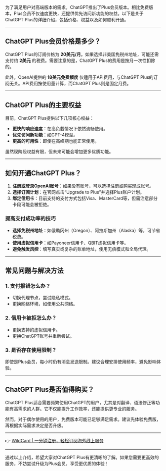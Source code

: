 为了满足用户对高端版本的需求，ChatGPT推出了Plus会员版本。相比免费版本，Plus会员不仅速度更快，还提供优先访问新功能的权益。以下是关于ChatGPT Plus的详细介绍，包括价格、权益以及如何顺利开通。

---

## ChatGPT Plus会员价格是多少？

ChatGPT Plus的订阅价格为 **20美元/月**。如果选择非美国免税州地址，可能还需支付约 **2美元** 的税费。需要注意的是，ChatGPT Plus的费用是按月一次性扣除的。

此外，OpenAI提供的 **18美元免费额度** 仅适用于API费用，与ChatGPT Plus的订阅无关。API费用按使用量计算，而ChatGPT Plus则是固定月费。

---

## ChatGPT Plus的主要权益

目前，ChatGPT Plus提供以下几项核心权益：

- **更快的响应速度**：在高负载情况下依然流畅使用。
- **优先访问新功能**：如GPT-4模型。
- **更高的可用性**：即使在高峰期也能正常使用。

虽然现阶段权益有限，但未来可能会增加更多优质功能。

---

## 如何开通ChatGPT Plus？

1. **注册或登录OpenAI账号**：如果没有账号，可以选择注册或购买现成账号。
2. **选择订阅计划**：在官网点击“Upgrade to Plus”并选择Plus账户计划。
3. **绑定信用卡**：目前支持的支付方式包括Visa、MasterCard等，但需注意部分卡段可能会被拒绝。

### 提高支付成功率的技巧

- **选择免税州地址**：如俄勒冈州（Oregon）、阿拉斯加州（Alaska）等，可节省税费。
- **使用虚拟信用卡**：如Payoneer信用卡、QBIT虚拟信用卡等。
- **避免触发风控**：填写真实或复杂的账单地址，使用无痕模式和全局代理。

---

## 常见问题与解决方法

### 1. 支付报错怎么办？
- 切换代理节点，尝试隐私模式。
- 更换网络环境，如使用公共网络。

### 2. 信用卡被拒怎么办？
- 更换支持的虚拟信用卡。
- 更换ChatGPT账号并重新尝试。

### 3. 是否存在使用限制？
即使是Plus会员，每小时仍有消息发送限制。建议合理安排使用频率，避免影响体验。

---

## ChatGPT Plus是否值得购买？

ChatGPT Plus适合需要频繁使用ChatGPT的用户，尤其是对翻译、语法修正等功能有高需求的人群。它不仅能提升工作效率，还能提供更专业的服务。

然而，对于偶尔使用的用户，免费版本可能已足够满足需求。建议先体验免费版，再根据实际需求决定是否升级。

---

👉 [WildCard | 一分钟注册，轻松订阅海外线上服务](https://bit.ly/bewildcard)

---

通过以上介绍，希望大家对ChatGPT Plus有更清晰的了解。如果您需要更高效的服务，不妨尝试升级为Plus会员，享受更优质的体验！
